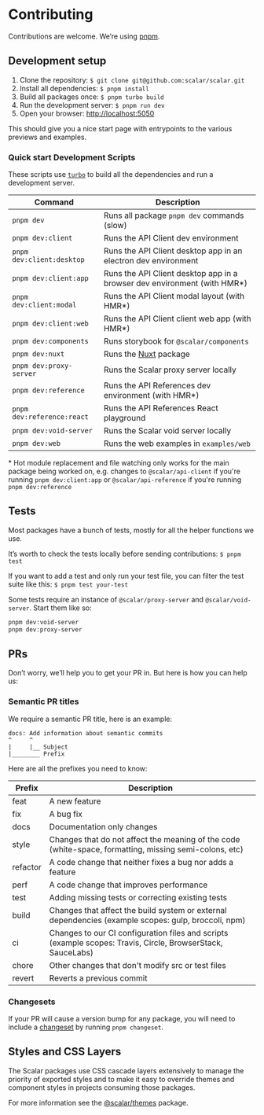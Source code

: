 # Contributing

Contributions are welcome. We’re using [pnpm](https://pnpm.io/).

## Development setup

1. Clone the repository: `$ git clone git@github.com:scalar/scalar.git`
2. Install all dependencies: `$ pnpm install`
3. Build all packages once: `$ pnpm turbo build`
4. Run the development server: `$ pnpm run dev`
5. Open your browser: <http://localhost:5050>

This should give you a nice start page with entrypoints to the various previews and examples.

### Quick start Development Scripts

These scripts use [`turbo`](https://turbo.build/) to build all the dependencies and run a development server.

| Command                    | Description                                                               |
| -------------------------- | ------------------------------------------------------------------------- |
| `pnpm dev`                 | Runs all package `pnpm dev` commands (slow)                               |
| `pnpm dev:client`          | Runs the API Client dev environment                                       |
| `pnpm dev:client:desktop`  | Runs the API Client desktop app in an electron dev environment            |
| `pnpm dev:client:app`      | Runs the API Client desktop app in a browser dev environment (with HMR\*) |
| `pnpm dev:client:modal`    | Runs the API Client modal layout (with HMR\*)                             |
| `pnpm dev:client:web`      | Runs the API Client client web app (with HMR\*)                           |
| `pnpm dev:components`      | Runs storybook for `@scalar/components`                                   |
| `pnpm dev:nuxt`            | Runs the [Nuxt](https://nuxt.com/) package                                |
| `pnpm dev:proxy-server`    | Runs the Scalar proxy server locally                                      |
| `pnpm dev:reference`       | Runs the API References dev environment (with HMR\*)                      |
| `pnpm dev:reference:react` | Runs the API References React playground                                  |
| `pnpm dev:void-server`     | Runs the Scalar void server locally                                       |
| `pnpm dev:web`             | Runs the web examples in `examples/web`                                   |

\* Hot module replacement and file watching only works for the main package being worked on, e.g. changes to `@scalar/api-client` if you're running `pnpm dev:client:app` or `@scalar/api-reference` if you're running `pnpm dev:reference`

## Tests

Most packages have a bunch of tests, mostly for all the helper functions we use.

It’s worth to check the tests locally before sending contributions: `$ pnpm test`

If you want to add a test and only run your test file, you can filter the test suite like this: `$ pnpm test your-test`

Some tests require an instance of `@scalar/proxy-server` and `@scalar/void-server`. Start them like so:

```bash
pnpm dev:void-server
pnpm dev:proxy-server
```
## PRs

Don’t worry, we’ll help you to get your PR in. But here is how you can help us:

### Semantic PR titles

We require a semantic PR title, here is an example:

```
docs: Add information about semantic commits
^     ^
|     |__ Subject
|________ Prefix
```

Here are all the prefixes you need to know:

| Prefix   | Description                                                                                                 |
| -------- | ----------------------------------------------------------------------------------------------------------- |
| feat     | A new feature                                                                                               |
| fix      | A bug fix                                                                                                   |
| docs     | Documentation only changes                                                                                  |
| style    | Changes that do not affect the meaning of the code (white-space, formatting, missing semi-colons, etc)      |
| refactor | A code change that neither fixes a bug nor adds a feature                                                   |
| perf     | A code change that improves performance                                                                     |
| test     | Adding missing tests or correcting existing tests                                                           |
| build    | Changes that affect the build system or external dependencies (example scopes: gulp, broccoli, npm)         |
| ci       | Changes to our CI configuration files and scripts (example scopes: Travis, Circle, BrowserStack, SauceLabs) |
| chore    | Other changes that don't modify src or test files                                                           |
| revert   | Reverts a previous commit                                                                                   |

### Changesets

If your PR will cause a version bump for any package, you will need to include a [changeset](https://github.com/changesets/changesets/blob/main/docs/adding-a-changeset.md) by running `pnpm changeset`.

## Styles and CSS Layers

The Scalar packages use CSS cascade layers extensively to manage the priority of exported styles and to make it easy to override themes and component styles in projects consuming those packages.

For more information see the [@scalar/themes](./packages/themes/) package.
